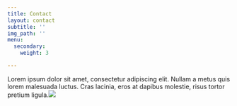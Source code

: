 ```yaml
---
title: Contact
layout: contact
subtitle: ''
img_path: ''
menu:
  secondary:
    weight: 3

---
```

Lorem ipsum dolor sit amet, consectetur adipiscing elit. Nullam a metus quis lorem malesuada luctus. Cras lacinia, eros at dapibus molestie, risus tortor pretium ligula.![](/v1565700995/Screen_Shot_2019-08-09_at_4.31.03_PM_vnwkft.png)
